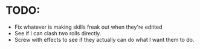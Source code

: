 # TODO:
- Fix whatever is making skills freak out when they're editted
- See if I can clash two rolls directly.
- Screw with effects to see if they actually can do what I want them to do.
